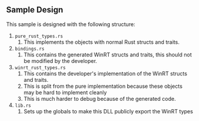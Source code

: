 #



## Sample Design 

This sample is designed with the following structure:
1. `pure_rust_types.rs`
    1. This implements the objects with normal Rust structs and traits.
1. `bindings.rs`
    1. This contains the generated WinRT structs and traits, this should not be modified by the developer.
1. `winrt_rust_types.rs`
    1. This contains the developer's implementation of the WinRT structs and traits.
    1. This is split from the pure implementation because these objects may be hard to implement cleanly
    1. This is much harder to debug because of the generated code.
1. `lib.rs`
    1. Sets up the globals to make this DLL publicly export the WinRT types